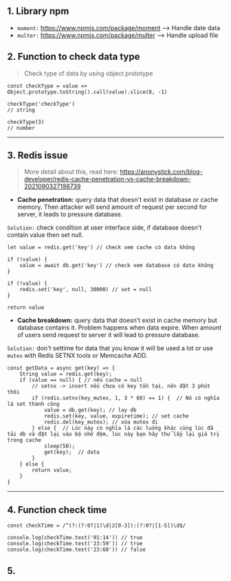 ## 1. Library npm

-   `moment:` https://www.npmjs.com/package/moment --> Handle date data
-   `multer:` https://www.npmjs.com/package/multer --> Handle upload file

## 2. Function to check data type

> Check type of data by using object prototype

```
const checkType = value => Object.prototype.toString().call(value).slice(8, -1)

checkType('checkType')
// string

checkType(3)
// number
```

---

## 3. Redis issue

> More detail about this, read here:
> https://anonystick.com/blog-developer/redis-cache-penetration-vs-cache-breakdown-2021090327198739

-   **Cache penetration:** query data that doesn't exist in database or cache memory. Then attacker will send amount of
    request per second for server, it leads to pressure database.

`Solution:` check condition at user interface side, if database doesn't contain value then set null.

```
let value = redis.get('key') // check xem cache có data không

if (!value) {
    value = await db.get('key') // check xem database có data không
}

if (!value) {
    redis.set('key', null, 30000) // set = null
}

return value
```

-   **Cache breakdown:** query data that doesn't exist in cache memory but database contains it. Problem happens when
    data expire. When amount of users send request to server it will lead to pressure database.

`Solution:` don't settime for data that you know it will be used a lot or use `mutex` with Redis SETNX tools or Memcache
ADD.

```
const getData = async get(key) => {
    String value = redis.get(key);
    if (value == null) { // nếu cache = null
        // setnx -> insert nếu chưa có key tồn tại, nên đặt 3 phút thôi
        if (redis.setnx(key_mutex, 1, 3 * 60) == 1) {  // Nó có nghĩa là set thành công
            value = db.get(key); // lay db
            redis.set(key, value, expiretime); // set cache
            redis.del(key_mutex); // xóa mutex đi
        } else {  // Lúc này có nghĩa là các luồng khác cùng lúc đã tải db và đặt lại vào bộ nhớ đệm, lúc này bạn hãy thử lấy lại giá trị trong cache
            sleep(50);
            get(key);  // data
        }
    } else {
        return value;
    }
}
```

---

## 4. Function check time

```
const checkTime = /^(?:(?:0?|1)\d|2[0-3]):(?:0?|[1-5])\d$/

console.log(checkTime.test('01:14')) // true
console.log(checkTime.test('23:59')) // true
console.log(checkTime.test('23:60')) // false
```

## 5.
